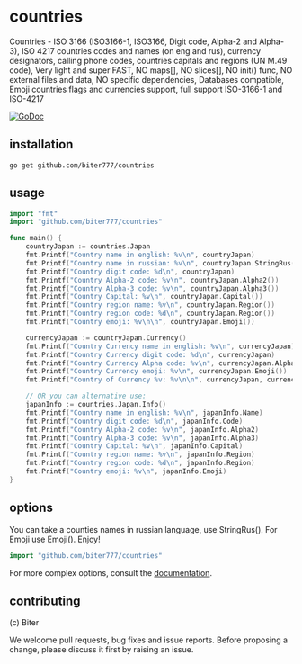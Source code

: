 countries
=======

Countries - ISO 3166 (ISO3166-1, ISO3166, Digit code, Alpha-2 and Alpha-3), ISO 4217 countries codes and names (on eng and rus), currency designators, calling phone codes, countries capitals and regions (UN M.49 code), Very light and super FAST, NO maps[], NO slices[], NO init() func, NO external files and data, NO specific dependencies, Databases compatible, Emoji countries flags and currencies support, full support ISO-3166-1 and ISO-4217

[![GoDoc](http://godoc.org/github.com/biter777/countries?status.svg)](http://godoc.org/github.com/biter777/countries)


installation
------------

    go get github.com/biter777/countries

usage
-----

```go
import "fmt"
import "github.com/biter777/countries"

func main() {
	countryJapan := countries.Japan
	fmt.Printf("Country name in english: %v\n", countryJapan)
	fmt.Printf("Country name in russian: %v\n", countryJapan.StringRus())
	fmt.Printf("Country digit code: %d\n", countryJapan)
	fmt.Printf("Country Alpha-2 code: %v\n", countryJapan.Alpha2())
	fmt.Printf("Country Alpha-3 code: %v\n", countryJapan.Alpha3())
	fmt.Printf("Country Capital: %v\n", countryJapan.Capital())
	fmt.Printf("Country region name: %v\n", countryJapan.Region())
	fmt.Printf("Country region code: %d\n", countryJapan.Region())
	fmt.Printf("Country emoji: %v\n\n", countryJapan.Emoji())

	currencyJapan := countryJapan.Currency()
	fmt.Printf("Country Currency name in english: %v\n", currencyJapan)
	fmt.Printf("Country Currency digit code: %d\n", currencyJapan)
	fmt.Printf("Country Currency Alpha code: %v\n", currencyJapan.Alpha())
	fmt.Printf("Country Currency emoji: %v\n", currencyJapan.Emoji())
	fmt.Printf("Country of Currency %v: %v\n\n", currencyJapan, currencyJapan.Countries())

	// OR you can alternative use:
	japanInfo := countries.Japan.Info()
	fmt.Printf("Country name in english: %v\n", japanInfo.Name)
	fmt.Printf("Country digit code: %d\n", japanInfo.Code)
	fmt.Printf("Country Alpha-2 code: %v\n", japanInfo.Alpha2)
	fmt.Printf("Country Alpha-3 code: %v\n", japanInfo.Alpha3) 
	fmt.Printf("Country Capital: %v\n", japanInfo.Capital)
	fmt.Printf("Country region name: %v\n", japanInfo.Region)
	fmt.Printf("Country region code: %d\n", japanInfo.Region)
	fmt.Printf("Country emoji: %v\n", japanInfo.Emoji)
}
```

options
-------

You can take a counties names in russian language, use StringRus(). For Emoji use Emoji(). Enjoy!

```go
import "github.com/biter777/countries"
```

For more complex options, consult the [documentation](http://godoc.org/github.com/biter777/countries).

contributing
------------

(c) Biter

We welcome pull requests, bug fixes and issue reports.
Before proposing a change, please discuss it first by raising an issue.
